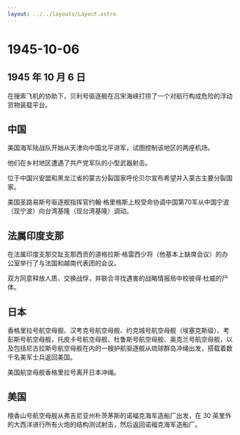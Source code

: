 ```yaml
---
layout: ../../layouts/Layout.astro
---
```


# 1945-10-06

## 1945 年 10 月 6 日

在搜索飞机的协助下，贝利号驱逐舰在吕宋海峡打捞了一个对航行构成危险的浮动货物装载平台。

## 中国

美国海军陆战队开始从天津向中国北平进军，试图控制该地区的两座机场。

他们在乡村地区遭遇了共产党军队的小型武器射击。

位于中国兴安盟和黑龙江省的蒙古分裂国家呼伦贝尔宣布希望并入蒙古主要分裂国家。

美国圣路易斯号驱逐舰指挥官约翰·格里格斯上校受命协调中国第70军从中国宁波（现宁波）向台湾基隆（现台湾基隆）调动。

## 法属印度支那

在法属印度支那交趾支那西贡的道格拉斯·格雷西少将（他基本上缺席会议）的办公室举行了与法国和越南代表团的会议。

双方同意释放人质、交换战俘，并联合寻找遇害的战略情报局中校彼得·杜威的尸体。

## 日本

香格里拉号航空母舰、汉考克号航空母舰、约克城号航空母舰（埃塞克斯级）、考彭斯号航空母舰，托皮卡号航空母舰、杜鲁斯号航空母舰、奥克兰号航空母舰，以及包括尼古拉斯号航空母舰在内的一艘护航驱逐舰从琉球群岛冲绳出发，搭载着数千名美军士兵返回美国。

美国航空母舰香格里拉号离开日本冲绳。

## 美国

檀香山号航空母舰从弗吉尼亚州朴茨茅斯的诺福克海军造船厂出发，在 30
英里外的大西洋进行所有火炮的结构测试射击，然后返回诺福克海军造船厂。